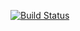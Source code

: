 <!-- == README

This README would normally document whatever steps are necessary to get the
application up and running.

Things you may want to cover:

* Ruby version

* System dependencies

* Configuration

* Database creation

* Database initialization

* How to run the test suite

* Services (job queues, cache servers, search engines, etc.)

* Deployment instructions

* ...


Please feel free to use a different markup language if you do not plan to run
<tt>rake doc:app</tt>. -->

[![Build Status](https://travis-ci.org/YOUR-USER-NAME/YOUR-REPO-NAME.svg?branch=master)](http://travis-ci.org/YOUR-USER-NAME/YOUR-REPO-NAME)
